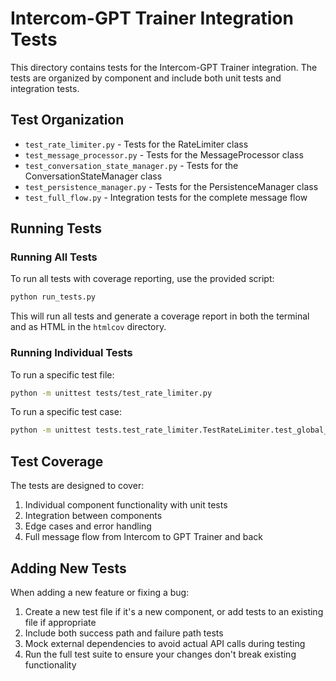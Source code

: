 # Intercom-GPT Trainer Integration Tests

This directory contains tests for the Intercom-GPT Trainer integration. The tests are organized by component and include both unit tests and integration tests.

## Test Organization

- `test_rate_limiter.py` - Tests for the RateLimiter class
- `test_message_processor.py` - Tests for the MessageProcessor class
- `test_conversation_state_manager.py` - Tests for the ConversationStateManager class
- `test_persistence_manager.py` - Tests for the PersistenceManager class
- `test_full_flow.py` - Integration tests for the complete message flow

## Running Tests

### Running All Tests

To run all tests with coverage reporting, use the provided script:

```bash
python run_tests.py
```

This will run all tests and generate a coverage report in both the terminal and as HTML in the `htmlcov` directory.

### Running Individual Tests

To run a specific test file:

```bash
python -m unittest tests/test_rate_limiter.py
```

To run a specific test case:

```bash
python -m unittest tests.test_rate_limiter.TestRateLimiter.test_global_rate_limit
```

## Test Coverage

The tests are designed to cover:

1. Individual component functionality with unit tests
2. Integration between components
3. Edge cases and error handling
4. Full message flow from Intercom to GPT Trainer and back

## Adding New Tests

When adding a new feature or fixing a bug:

1. Create a new test file if it's a new component, or add tests to an existing file if appropriate
2. Include both success path and failure path tests
3. Mock external dependencies to avoid actual API calls during testing
4. Run the full test suite to ensure your changes don't break existing functionality 
